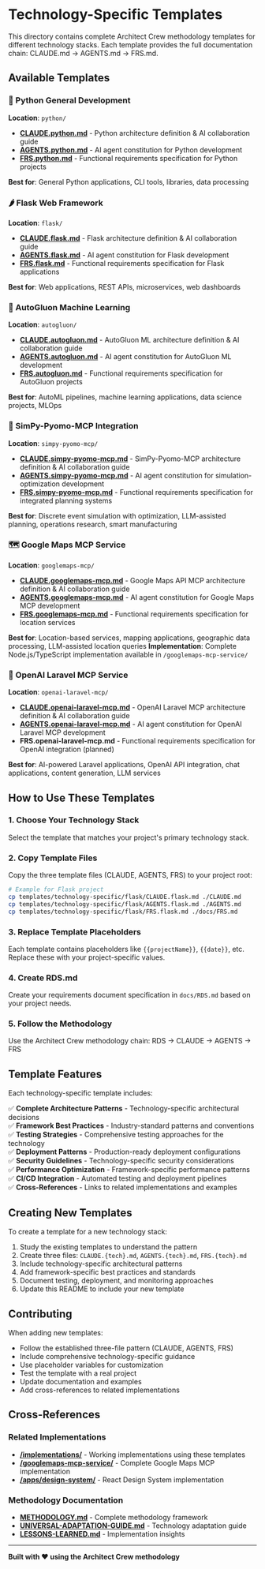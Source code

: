 # Technology-Specific Templates

This directory contains complete Architect Crew methodology templates for different technology stacks. Each template provides the full documentation chain: CLAUDE.md → AGENTS.md → FRS.md.

## Available Templates

### 🐍 Python General Development
**Location**: `python/`
- **[CLAUDE.python.md](python/CLAUDE.python.md)** - Python architecture definition & AI collaboration guide
- **[AGENTS.python.md](python/AGENTS.python.md)** - AI agent constitution for Python development
- **[FRS.python.md](python/FRS.python.md)** - Functional requirements specification for Python projects

**Best for**: General Python applications, CLI tools, libraries, data processing

### 🌶️ Flask Web Framework
**Location**: `flask/`
- **[CLAUDE.flask.md](flask/CLAUDE.flask.md)** - Flask architecture definition & AI collaboration guide
- **[AGENTS.flask.md](flask/AGENTS.flask.md)** - AI agent constitution for Flask development
- **[FRS.flask.md](flask/FRS.flask.md)** - Functional requirements specification for Flask applications

**Best for**: Web applications, REST APIs, microservices, web dashboards

### 🤖 AutoGluon Machine Learning
**Location**: `autogluon/`
- **[CLAUDE.autogluon.md](autogluon/CLAUDE.autogluon.md)** - AutoGluon ML architecture definition & AI collaboration guide
- **[AGENTS.autogluon.md](autogluon/AGENTS.autogluon.md)** - AI agent constitution for AutoGluon ML development
- **[FRS.autogluon.md](autogluon/FRS.autogluon.md)** - Functional requirements specification for AutoGluon projects

**Best for**: AutoML pipelines, machine learning applications, data science projects, MLOps

### 🔬 SimPy-Pyomo-MCP Integration
**Location**: `simpy-pyomo-mcp/`
- **[CLAUDE.simpy-pyomo-mcp.md](simpy-pyomo-mcp/CLAUDE.simpy-pyomo-mcp.md)** - SimPy-Pyomo-MCP architecture definition & AI collaboration guide
- **[AGENTS.simpy-pyomo-mcp.md](simpy-pyomo-mcp/AGENTS.simpy-pyomo-mcp.md)** - AI agent constitution for simulation-optimization development
- **[FRS.simpy-pyomo-mcp.md](simpy-pyomo-mcp/FRS.simpy-pyomo-mcp.md)** - Functional requirements specification for integrated planning systems

**Best for**: Discrete event simulation with optimization, LLM-assisted planning, operations research, smart manufacturing

### 🗺️ Google Maps MCP Service
**Location**: `googlemaps-mcp/`
- **[CLAUDE.googlemaps-mcp.md](googlemaps-mcp/CLAUDE.googlemaps-mcp.md)** - Google Maps API MCP architecture definition & AI collaboration guide
- **[AGENTS.googlemaps-mcp.md](googlemaps-mcp/AGENTS.googlemaps-mcp.md)** - AI agent constitution for Google Maps MCP development
- **[FRS.googlemaps-mcp.md](googlemaps-mcp/FRS.googlemaps-mcp.md)** - Functional requirements specification for location services

**Best for**: Location-based services, mapping applications, geographic data processing, LLM-assisted location queries
**Implementation**: Complete Node.js/TypeScript implementation available in `/googlemaps-mcp-service/`

### 🤖 OpenAI Laravel MCP Service
**Location**: `openai-laravel-mcp/`
- **[CLAUDE.openai-laravel-mcp.md](openai-laravel-mcp/CLAUDE.openai-laravel-mcp.md)** - OpenAI Laravel MCP architecture definition & AI collaboration guide
- **[AGENTS.openai-laravel-mcp.md](openai-laravel-mcp/AGENTS.openai-laravel-mcp.md)** - AI agent constitution for OpenAI Laravel MCP development
- **FRS.openai-laravel-mcp.md** - Functional requirements specification for OpenAI integration (planned)

**Best for**: AI-powered Laravel applications, OpenAI API integration, chat applications, content generation, LLM services

## How to Use These Templates

### 1. Choose Your Technology Stack
Select the template that matches your project's primary technology stack.

### 2. Copy Template Files
Copy the three template files (CLAUDE, AGENTS, FRS) to your project root:
```bash
# Example for Flask project
cp templates/technology-specific/flask/CLAUDE.flask.md ./CLAUDE.md
cp templates/technology-specific/flask/AGENTS.flask.md ./AGENTS.md
cp templates/technology-specific/flask/FRS.flask.md ./docs/FRS.md
```

### 3. Replace Template Placeholders
Each template contains placeholders like `{{projectName}}`, `{{date}}`, etc. Replace these with your project-specific values.

### 4. Create RDS.md
Create your requirements document specification in `docs/RDS.md` based on your project needs.

### 5. Follow the Methodology
Use the Architect Crew methodology chain: RDS → CLAUDE → AGENTS → FRS

## Template Features

Each technology-specific template includes:

✅ **Complete Architecture Patterns** - Technology-specific architectural decisions  
✅ **Framework Best Practices** - Industry-standard patterns and conventions  
✅ **Testing Strategies** - Comprehensive testing approaches for the technology  
✅ **Deployment Patterns** - Production-ready deployment configurations  
✅ **Security Guidelines** - Technology-specific security considerations  
✅ **Performance Optimization** - Framework-specific performance patterns  
✅ **CI/CD Integration** - Automated testing and deployment pipelines  
✅ **Cross-References** - Links to related implementations and examples

## Creating New Templates

To create a template for a new technology stack:

1. Study the existing templates to understand the pattern
2. Create three files: `CLAUDE.{tech}.md`, `AGENTS.{tech}.md`, `FRS.{tech}.md`
3. Include technology-specific architectural patterns
4. Add framework-specific best practices and standards
5. Document testing, deployment, and monitoring approaches
6. Update this README to include your new template

## Contributing

When adding new templates:
- Follow the established three-file pattern (CLAUDE, AGENTS, FRS)
- Include comprehensive technology-specific guidance
- Use placeholder variables for customization
- Test the template with a real project
- Update documentation and examples
- Add cross-references to related implementations

## Cross-References

### Related Implementations
- **[/implementations/](../../implementations/)** - Working implementations using these templates
- **[/googlemaps-mcp-service/](../../googlemaps-mcp-service/)** - Complete Google Maps MCP implementation
- **[/apps/design-system/](../../apps/design-system/)** - React Design System implementation

### Methodology Documentation
- **[METHODOLOGY.md](../../METHODOLOGY.md)** - Complete methodology framework
- **[UNIVERSAL-ADAPTATION-GUIDE.md](../UNIVERSAL-ADAPTATION-GUIDE.md)** - Technology adaptation guide
- **[LESSONS-LEARNED.md](../../LESSONS-LEARNED.md)** - Implementation insights

---

**Built with ❤️ using the Architect Crew methodology**
